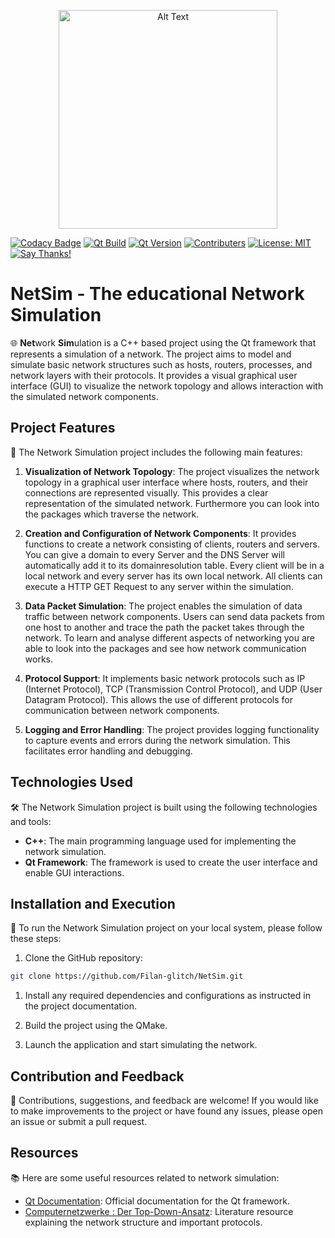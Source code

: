 <p align="center">
  <img src="assets/full_logo.svg" alt="Alt Text" width="350">
</p>

[![Codacy Badge](https://app.codacy.com/project/badge/Grade/c040d5aae28c4d82846cc95cce931988)](https://app.codacy.com/gh/Filan-glitch/NetSim/dashboard?utm_source=gh&utm_medium=referral&utm_content=&utm_campaign=Badge_grade)
[![Qt Build](https://img.shields.io/badge/Qt-qmake-green.svg)](https://doc.qt.io/qt-6/qmake-manual.html)
[![Qt Version](https://img.shields.io/badge/Qt-6.5.2-green)](https://wiki.qt.io/Qt_6.5_Release)
[![Contributers](https://badgen.net/github/contributors/Filan-glitch/NetSim?label=Contributers)](https://github.com/Filan-glitch/NetSim/graphs/contributors)
[![License: MIT](https://badgen.net/github/license/Filan-glitch/NetSim?label=License)](https://github.com/Filan-glitch/NetSim/blob/main/LICENSE)
[![Say Thanks!](https://img.shields.io/badge/Say%20Thanks-!-1EAEDB.svg)](https://saythanks.io/to/Filan-glitch)

# NetSim - The educational Network Simulation

🌐 **Net**work **Sim**ulation is a C++ based project using the Qt framework that represents a simulation of a network. The project aims to model and simulate basic network structures such as hosts, routers, processes, and network layers with their protocols. It provides a visual graphical user interface (GUI) to visualize the network topology and allows interaction with the simulated network components.

## Project Features

🚀 The Network Simulation project includes the following main features:

1.  **Visualization of Network Topology**: The project visualizes the network topology in a graphical user interface where hosts, routers, and their connections are represented visually. This provides a clear representation of the simulated network. Furthermore you can look into the packages which traverse the network.

1.  **Creation and Configuration of Network Components**: It provides functions to create a network consisting of clients, routers and servers. You can give a domain to every Server and the DNS Server will automatically add it to its domainresolution table. Every client will be in a local network and every server has its own local network. All clients can execute a HTTP GET Request to any server within the simulation. 

1.  **Data Packet Simulation**: The project enables the simulation of data traffic between network components. Users can send data packets from one host to another and trace the path the packet takes through the network. To learn and analyse different aspects of networking you are able to look into the packages and see how network communication works.

1.  **Protocol Support**: It implements basic network protocols such as IP (Internet Protocol), TCP (Transmission Control Protocol), and UDP (User Datagram Protocol). This allows the use of different protocols for communication between network components.

1.  **Logging and Error Handling**: The project provides logging functionality to capture events and errors during the network simulation. This facilitates error handling and debugging.

## Technologies Used

🛠️ The Network Simulation project is built using the following technologies and tools:

-  **C++**: The main programming language used for implementing the network simulation.
-  **Qt Framework**: The framework is used to create the user interface and enable GUI interactions.

## Installation and Execution

🔧 To run the Network Simulation project on your local system, please follow these steps:

1.  Clone the GitHub repository:

   ```bash
   git clone https://github.com/Filan-glitch/NetSim.git
   ```

1.  Install any required dependencies and configurations as instructed in the project documentation.

1.  Build the project using the QMake.

1.  Launch the application and start simulating the network.

## Contribution and Feedback

🤝 Contributions, suggestions, and feedback are welcome! If you would like to make improvements to the project or have found any issues, please open an issue or submit a pull request.

## Resources

📚 Here are some useful resources related to network simulation:

-  [Qt Documentation](https://doc.qt.io/): Official documentation for the Qt framework.
-  [Computernetzwerke : Der Top-Down-Ansatz](https://books.google.de/books?id=36vPdcV78YkC&printsec=copyright&hl=de#v=onepage&q&f=false): Literature resource explaining the network structure and important protocols.
